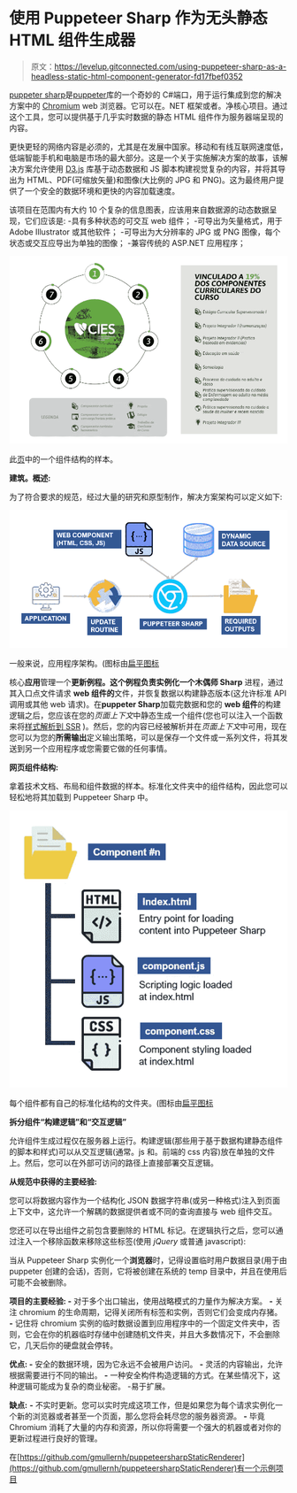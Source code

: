 # 使用 Puppeteer Sharp 作为无头静态 HTML 组件生成器

> 原文：<https://levelup.gitconnected.com/using-puppeteer-sharp-as-a-headless-static-html-component-generator-fd17fbef0352>

[puppeter sharp](https://www.puppeteersharp.com/)是[puppeter](https://github.com/puppeteer/puppeteer)库的一个奇妙的 C#端口，用于运行集成到您的解决方案中的 [Chromium](https://www.chromium.org/) web 浏览器。它可以在。NET 框架或者。净核心项目。通过这个工具，您可以提供基于几乎实时数据的静态 HTML 组件作为服务器端呈现的内容。

更快更轻的网络内容是必须的，尤其是在发展中国家。移动和有线互联网速度低，低端智能手机和电脑是市场的最大部分。这是一个关于实施解决方案的故事，该解决方案允许使用 [D3.js](https://d3js.org/) 库基于动态数据和 JS 脚本构建视觉复杂的内容，并将其导出为 HTML、PDF(可缩放矢量)和图像(大比例的 JPG 和 PNG)。这为最终用户提供了一个安全的数据环境和更快的内容加载速度。

该项目在范围内有大约 10 个复杂的信息图表，应该用来自数据源的动态数据呈现，它们应该是:
-具有多种状态的可交互 web 组件；
-可导出为矢量格式，用于 Adobe Illustrator 或其他软件；
-可导出为大分辨率的 JPG 或 PNG 图像，每个状态或交互应导出为单独的图像；
-兼容传统的 ASP.NET 应用程序；

![](img/a4c48e1921bf7e0274e8d7dd8bb91f77.png)

此[页](https://www.feevale.br/graduacao/enfermagem)中的一个组件结构的样本。

**建筑。概述:**

为了符合要求的规范，经过大量的研究和原型制作，解决方案架构可以定义如下:

![](img/7399246ce02ef2d1758394ecab9261ae.png)

一般来说，应用程序架构。(图标由[扁平图标](https://www.flaticon.com/)

核心**应用**管理一个**更新例程。**这个例程负责实例化一个**木偶师 Sharp** 进程，通过其入口点文件请求 **web 组件的**文件，并恢复数据以构建静态版本(这允许标准 API 调用或其他 web 请求)。在**puppeter Sharp**加载完数据和您的 **web 组件**的构建逻辑之后，您应该在您的*页面上下文*中静态生成一个组件(您也可以注入一个函数来将[样式解析到 SSR](https://stackoverflow.com/questions/25097566/css-style-to-inline-style-via-javascript) )。然后，您的内容已经被解析并在*页面上下文*中可用，现在您可以为您的**所需输出**定义输出策略，可以是保存一个文件或一系列文件，将其发送到另一个应用程序或您需要它做的任何事情。

**网页组件结构:**

拿着技术文档、布局和组件数据的样本。标准化文件夹中的组件结构，因此您可以轻松地将其加载到 Puppeteer Sharp 中。

![](img/e6c42351c4451ff8b94cf65dc808a011.png)

每个组件都有自己的标准化结构的文件夹。(图标由[扁平图标](https://www.flaticon.com/)

**拆分组件“构建逻辑”和“交互逻辑”**

允许组件生成过程仅在服务器上运行。构建逻辑(那些用于基于数据构建静态组件的脚本和样式)可以从交互逻辑(通常。js 和。前端的 css 内容)放在单独的文件上。然后，您可以在外部可访问的路径上直接部署交互逻辑。

**从规范中获得的主要经验:**

您可以将数据内容作为一个结构化 JSON 数据字符串(或另一种格式)注入到页面上下文中，这允许一个解耦的数据提供者或不同的查询直接与 web 组件交互。

您还可以在导出组件之前包含要删除的 HTML 标记。在逻辑执行之后，您可以通过注入一个移除函数来移除这些标签(使用 *jQuery* 或普通 javascript):

当从 Puppeteer Sharp 实例化一个**浏览器**时，记得设置临时用户数据目录(用于由 puppeter 创建的会话)，否则，它将被创建在系统的 temp 目录中，并且在使用后可能不会被删除。

**项目的主要经验:
-** 对于多个出口输出，使用战略模式的力量作为解决方案。
**-** 关注 chromium 的生命周期，记得关闭所有标签和实例，否则它们会变成内存猪。
**-** 记住将 chromium 实例的临时数据设置到应用程序中的一个固定文件夹中，否则，它会在你的机器临时存储中创建随机文件夹，并且大多数情况下，不会删除它，几天后你的硬盘就会停转。

**优点:
-** 安全的数据环境，因为它永远不会被用户访问。
**-** 灵活的内容输出，允许根据需要进行不同的输出。
**-** 一种安全构件构造逻辑的方式。在某些情况下，这种逻辑可能成为复杂的商业秘密。
-易于扩展。

**缺点:**
**-** 不实时更新。您可以实时完成这项工作，但是如果您为每个请求实例化一个新的浏览器或者甚至一个页面，那么您将会耗尽您的服务器资源。
**-** 毕竟 Chromium 消耗了大量的内存和资源，所以你将需要一个强大的机器或者对你的更新过程进行良好的管理。

在[https://github.com/gmullernh/puppeteersharpStaticRenderer](https://github.com/gmullernh/puppeteersharpStaticRenderer)有一个示例项目